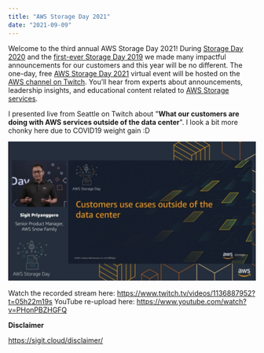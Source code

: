 ```yaml
---
title: "AWS Storage Day 2021"
date: "2021-09-09"
---
```


Welcome to the third annual AWS Storage Day 2021! During [Storage Day 2020](https://aws.amazon.com/blogs/aws/welcome-to-aws-storage-day-2020/) and the [first-ever Storage Day 2019](https://aws.amazon.com/blogs/aws/welcome-to-aws-storage-day/) we made many impactful announcements for our customers and this year will be no different. The one-day, free [AWS Storage Day 2021](https://pages.awscloud.com/AWS-Storage-Day-2021.html) virtual event will be hosted on the [AWS channel on Twitch](https://www.twitch.tv/aws). You’ll hear from experts about announcements, leadership insights, and educational content related to [AWS Storage services](https://aws.amazon.com/products/storage/).

I presented live from Seattle on Twitch about "**What our customers are doing with AWS services outside of the data center**". I look a bit more chonky here due to COVID19 weight gain :D

![](images/sigit-storage-day-2021-cover.jpg)

Watch the recorded stream here: https://www.twitch.tv/videos/1136887952?t=05h22m19s 
YouTube re-upload here: https://www.youtube.com/watch?v=PHonPBZHGFQ 

**Disclaimer**

https://sigit.cloud/disclaimer/

